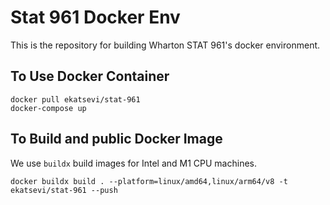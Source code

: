 # Stat 961 Docker Env

This is the repository for building Wharton STAT 961's docker environment.

## To Use Docker Container

```{bash}
docker pull ekatsevi/stat-961
docker-compose up
```

## To Build and public Docker Image

We use `buildx` build images for Intel and M1 CPU machines.

```{bash}
docker buildx build . --platform=linux/amd64,linux/arm64/v8 -t ekatsevi/stat-961 --push
```
